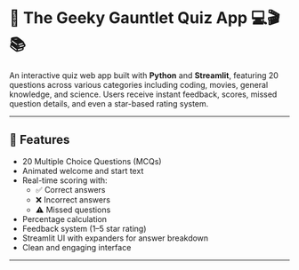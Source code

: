 # 🧠 The Geeky Gauntlet Quiz App 💻🎬📚

An interactive quiz web app built with **Python** and **Streamlit**, featuring 20 questions across various categories including coding, movies, general knowledge, and science. Users receive instant feedback, scores, missed question details, and even a star-based rating system.

---

## 🚀 Features

- 20 Multiple Choice Questions (MCQs)
- Animated welcome and start text
- Real-time scoring with:
  - ✅ Correct answers
  - ❌ Incorrect answers
  - ⚠️ Missed questions
- Percentage calculation
- Feedback system (1–5 star rating)
- Streamlit UI with expanders for answer breakdown
- Clean and engaging interface

---


